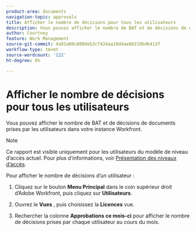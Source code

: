 ```yaml
---
product-area: documents
navigation-topic: approvals
title: Afficher le nombre de décisions pour tous les utilisateurs
description: Vous pouvez afficher le nombre de BAT et de décisions de documents prises par les utilisateurs dans votre instance Workfront.
author: Courtney
feature: Work Management
source-git-commit: 4a91a00c8089eb3cf424aa10d4ae86219bd6413f
workflow-type: tm+mt
source-wordcount: '122'
ht-degree: 0%

---
```



# Afficher le nombre de décisions pour tous les utilisateurs

Vous pouvez afficher le nombre de BAT et de décisions de documents prises par les utilisateurs dans votre instance Workfront.

>[!NOTE]
>
>Ce rapport est visible uniquement pour les utilisateurs du modèle de niveau d’accès actuel. Pour plus d’informations, voir [Présentation des niveaux d’accès](/help/quicksilver/administration-and-setup/add-users/how-access-levels-work/access-level-overview.md).

Pour afficher le nombre de décisions d’un utilisateur :

1. Cliquez sur le bouton **Menu Principal** dans le coin supérieur droit d’Adobe Workfront, puis cliquez sur **Utilisateurs**.

1. Ouvrez le **Vues** , puis choisissez la **Licences** vue.

1. Rechercher la colonne **Approbations ce mois-ci** pour afficher le nombre de décisions prises par chaque utilisateur au cours du mois.


